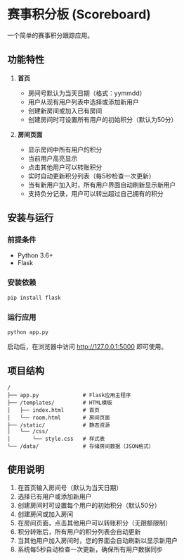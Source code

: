 # 赛事积分板 (Scoreboard)

一个简单的赛事积分跟踪应用。

## 功能特性

1. **首页**
   - 房间号默认为当天日期（格式：yymmdd）
   - 用户从现有用户列表中选择或添加新用户
   - 创建新房间或加入已有房间
   - 创建房间时可设置所有用户的初始积分（默认为50分）

2. **房间页面**
   - 显示房间中所有用户的积分
   - 当前用户高亮显示
   - 点击其他用户可以转账积分
   - 实时自动更新积分列表（每5秒检查一次更新）
   - 当有新用户加入时，所有用户界面自动刷新显示新用户
   - 支持负分记录，用户可以转出超过自己拥有的积分

## 安装与运行

### 前提条件

- Python 3.6+
- Flask

### 安装依赖

```bash
pip install flask
```

### 运行应用

```bash
python app.py
```

启动后，在浏览器中访问 http://127.0.0.1:5000 即可使用。

## 项目结构

```
/
├── app.py              # Flask应用主程序
├── /templates/         # HTML模板
│   ├── index.html      # 首页
│   └── room.html       # 房间页面
├── /static/            # 静态资源
│   └── /css/
│       └── style.css   # 样式表
└── /data/              # 存储房间数据（JSON格式）
```

## 使用说明

1. 在首页输入房间号（默认为当天日期）
2. 选择已有用户或添加新用户
3. 创建房间时可设置每个用户的初始积分（默认50分）
4. 创建房间或加入房间
5. 在房间页面，点击其他用户可以转账积分（无限额限制）
6. 积分转账后，所有用户的积分列表会自动更新
7. 当其他用户加入房间时，您的界面会自动刷新以显示新用户
8. 系统每5秒自动检查一次更新，确保所有用户数据同步

